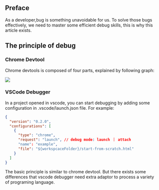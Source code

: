 ## Preface

As a developer,bug is something unavoidable for us. To solve those bugs effectively, we need to master some efficient debug skills, this is why this article exists.

## The principle of debug

### Chrome Devtool

Chrome devtools is composed of four parts, explained by following graph:

![](https://github.com/NealST/my-system/assets/17682407/cc6077c5-8eef-4236-a79e-f9438d4bff03)

### VSCode Debugger

In a project opened in vscode, you can start debugging by adding some configuration in .vscode/launch.json file. For example:
```json
{
  "version": "0.2.0",
  "configurations": [
  	{
      "type": "chrome",
      "request": "launch", // debug mode: launch ｜ attach
      "name": "example",
      "file": "${workspcaceFolder}/start-from-scratch.html"
    }
  ]
}
```

The basic principle is similar to chrome devtool. But there exists some differences that vscode debugger need extra adaptor to process a variety of programing language.



